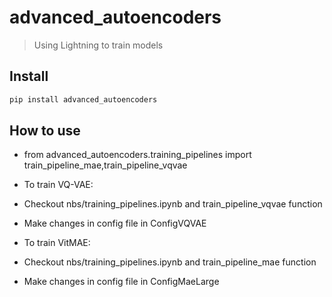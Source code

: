# advanced_autoencoders


<!-- WARNING: THIS FILE WAS AUTOGENERATED! DO NOT EDIT! -->

> Using Lightning to train models

## Install

``` sh
pip install advanced_autoencoders
```

## How to use

- from advanced_autoencoders.training_pipelines import
  train_pipeline_mae,train_pipeline_vqvae

- To train VQ-VAE:

- Checkout nbs/training_pipelines.ipynb and train_pipeline_vqvae
  function

- Make changes in config file in ConfigVQVAE

- To train VitMAE:

- Checkout nbs/training_pipelines.ipynb and train_pipeline_mae function

- Make changes in config file in ConfigMaeLarge
